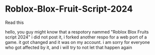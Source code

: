 # Roblox-Blox-Fruit-Script-2024
Read this

hello, you guy might know that a respotory nammed "Roblox Blox Fruits script 2024" i did not post it, i forked another respo for a web port of a game. it got changed and it was on my account. i am sorry for everyone who got affected by it, and i will try to not let that happen again
